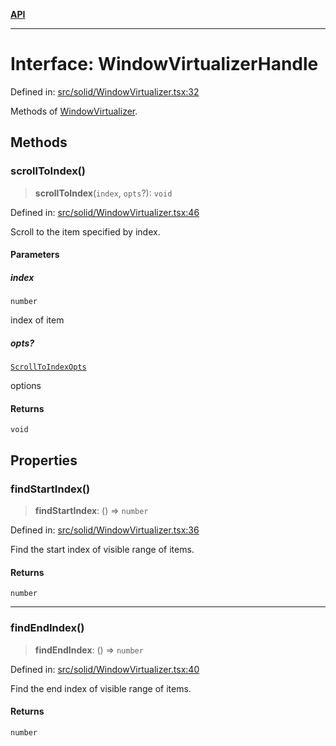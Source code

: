 [**API**](../../API.md)

***

# Interface: WindowVirtualizerHandle

Defined in: [src/solid/WindowVirtualizer.tsx:32](https://github.com/inokawa/virtua/blob/469498bf9b9213391999278aeb12adba7b00fff9/src/solid/WindowVirtualizer.tsx#L32)

Methods of [WindowVirtualizer](../functions/WindowVirtualizer.md).

## Methods

### scrollToIndex()

> **scrollToIndex**(`index`, `opts`?): `void`

Defined in: [src/solid/WindowVirtualizer.tsx:46](https://github.com/inokawa/virtua/blob/469498bf9b9213391999278aeb12adba7b00fff9/src/solid/WindowVirtualizer.tsx#L46)

Scroll to the item specified by index.

#### Parameters

##### index

`number`

index of item

##### opts?

[`ScrollToIndexOpts`](../../react/interfaces/ScrollToIndexOpts.md)

options

#### Returns

`void`

## Properties

### findStartIndex()

> **findStartIndex**: () => `number`

Defined in: [src/solid/WindowVirtualizer.tsx:36](https://github.com/inokawa/virtua/blob/469498bf9b9213391999278aeb12adba7b00fff9/src/solid/WindowVirtualizer.tsx#L36)

Find the start index of visible range of items.

#### Returns

`number`

***

### findEndIndex()

> **findEndIndex**: () => `number`

Defined in: [src/solid/WindowVirtualizer.tsx:40](https://github.com/inokawa/virtua/blob/469498bf9b9213391999278aeb12adba7b00fff9/src/solid/WindowVirtualizer.tsx#L40)

Find the end index of visible range of items.

#### Returns

`number`
